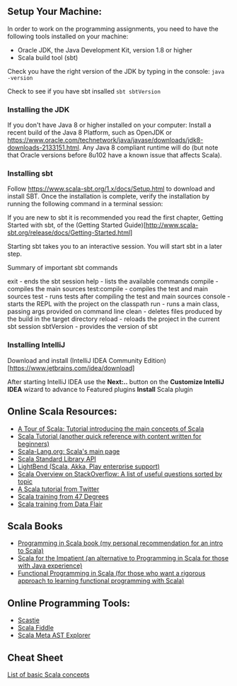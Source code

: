 ## Setup Your Machine:
In order to work on the programming assignments, you need to have the following tools installed on your machine:

* Oracle JDK, the Java Development Kit, version 1.8 or higher
* Scala build tool (sbt)

Check you have the right version of the JDK by typing in the console:
`java -version`

Check to see if you have sbt insalled
`sbt sbtVersion`

### Installing the JDK

If you don't have Java 8 or higher installed on your computer:
Install a recent build of the Java 8 Platform, such as OpenJDK or https://www.oracle.com/technetwork/java/javase/downloads/jdk8-downloads-2133151.html.
Any Java 8 compliant runtime will do (but note that Oracle versions before 8u102 have a known issue that affects Scala).

### Installing sbt
Follow https://www.scala-sbt.org/1.x/docs/Setup.html  to download and install SBT. Once the installation is complete, verify the installation by running the following command in a terminal session:

If you are new to sbt it is recommended you read the first chapter, Getting Started with sbt, of the (Getting Started Guide)[http://www.scala-sbt.org/release/docs/Getting-Started.html]

Starting sbt takes you to an interactive session. You will start sbt in a later step.

Summary of important sbt commands

exit - ends the sbt session
help - lists the available commands
compile - compiles the main sources
test:compile - compiles the test and main sources
test - runs tests after compiling the test and main sources
console - starts the REPL with the project on the classpath
run - runs a main class, passing args provided on command line
clean - deletes files produced by the build in the target directory
reload - reloads the project in the current sbt session
sbtVersion - provides the version of sbt


### Installing IntelliJ

Download and install (IntelliJ IDEA Community Edition)[https://www.jetbrains.com/idea/download]

After starting IntelliJ IDEA use the **Next:..** button on the **Customize IntelliJ IDEA** wizard to advance to Featured plugins
**Install** Scala plugin




## Online Scala Resources:
* [A Tour of Scala: Tutorial introducing the main concepts of Scala](https://docs.scala-lang.org/tour/tour-of-scala.html)
* [Scala Tutorial (another quick reference with content written for beginners)](https://www.tutorialspoint.com/scala/)
* [Scala-Lang.org: Scala's main page](https://www.scala-lang.org/)
* [Scala Standard Library API](https://www.scala-lang.org/api/current/)
* [LightBend (Scala, Akka, Play enterprise support)](https://www.lightbend.com/)
* [Scala Overview on StackOverflow: A list of useful questions sorted by topic](http://stackoverflow.com/tags/scala/info)
* [A Scala tutorial from Twitter](http://twitter.github.io/scala_school/)
* [Scala training from 47 Degrees](https://www.scala-exercises.org/)
* [Scala training from Data Flair](https://data-flair.training/blogs/scala-tutorial/)

## Scala Books
* [Programming in Scala book (my personal recommendation for an intro to Scala)](https://people.cs.ksu.edu/~schmidt/705a/Scala/Programming-in-Scala.pdf)
* [Scala for the Impatient (an alternative to Programming in Scala for those with Java experience)](https://fileadmin.cs.lth.se/scala/scala-impatient.pdf)
* [Functional Programming in Scala (for those who want a rigorous approach to learning functional programming with Scala)](https://www.manning.com/books/functional-programming-in-scala)

## Online Programming Tools:
* [Scastie](https://scastie.scala-lang.org/)
* [Scala Fiddle](https://scalafiddle.io/)
* [Scala Meta AST Explorer](https://astexplorer.net/#/gist/ec56167ffafb20cbd8d68f24a37043a9/677e43f3adb93db8513dbe4e2c868dd4f78df4b3)

## Cheat Sheet
[List of basic Scala concepts](https://github.com/ryandavidhartman/ScalaSchool/wiki)
